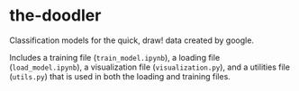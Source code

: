 # the-doodler

Classification models for the quick, draw! data created by google.

Includes a training file (`train_model.ipynb`), a loading file (`load_model.ipynb`), a visualization file (`visualization.py`), and a utilities file (`utils.py`) that is used in both the loading and training files.
